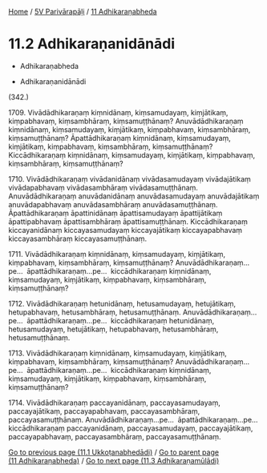
[Home](/) / [5V Parivārapāḷi](../../5V.md) / [11 Adhikaraṇabheda](../11.md)

# 11.2 Adhikaraṇanidānādi

* Adhikaraṇabheda

* Adhikaraṇanidānādi

(342.)

1709\. Vivādādhikaraṇaṃ kiṃnidānaṃ, kiṃsamudayaṃ, kiṃjātikaṃ, kiṃpabhavaṃ, kiṃsambhāraṃ, kiṃsamuṭṭhānaṃ? Anuvādādhikaraṇaṃ kiṃnidānaṃ, kiṃsamudayaṃ, kiṃjātikaṃ, kiṃpabhavaṃ, kiṃsambhāraṃ, kiṃsamuṭṭhānaṃ? Āpattādhikaraṇaṃ kiṃnidānaṃ, kiṃsamudayaṃ, kiṃjātikaṃ, kiṃpabhavaṃ, kiṃsambhāraṃ, kiṃsamuṭṭhānaṃ? Kiccādhikaraṇaṃ kiṃnidānaṃ, kiṃsamudayaṃ, kiṃjātikaṃ, kiṃpabhavaṃ, kiṃsambhāraṃ, kiṃsamuṭṭhānaṃ?

1710\. Vivādādhikaraṇaṃ vivādanidānaṃ vivādasamudayaṃ vivādajātikaṃ vivādapabhavaṃ vivādasambhāraṃ vivādasamuṭṭhānaṃ. Anuvādādhikaraṇaṃ anuvādanidānaṃ anuvādasamudayaṃ anuvādajātikaṃ anuvādapabhavaṃ anuvādasambhāraṃ anuvādasamuṭṭhānaṃ. Āpattādhikaraṇaṃ āpattinidānaṃ āpattisamudayaṃ āpattijātikaṃ āpattipabhavaṃ āpattisambhāraṃ āpattisamuṭṭhānaṃ. Kiccādhikaraṇaṃ kiccayanidānaṃ kiccayasamudayaṃ kiccayajātikaṃ kiccayapabhavaṃ kiccayasambhāraṃ kiccayasamuṭṭhānaṃ.

1711\. Vivādādhikaraṇaṃ kiṃnidānaṃ, kiṃsamudayaṃ, kiṃjātikaṃ, kiṃpabhavaṃ, kiṃsambhāraṃ, kiṃsamuṭṭhānaṃ? Anuvādādhikaraṇaṃ…pe…  āpattādhikaraṇaṃ…pe…  kiccādhikaraṇaṃ kiṃnidānaṃ, kiṃsamudayaṃ, kiṃjātikaṃ, kiṃpabhavaṃ, kiṃsambhāraṃ, kiṃsamuṭṭhānaṃ?

1712\. Vivādādhikaraṇaṃ hetunidānaṃ, hetusamudayaṃ, hetujātikaṃ, hetupabhavaṃ, hetusambhāraṃ, hetusamuṭṭhānaṃ. Anuvādādhikaraṇaṃ…pe…  āpattādhikaraṇaṃ…pe…  kiccādhikaraṇaṃ hetunidānaṃ, hetusamudayaṃ, hetujātikaṃ, hetupabhavaṃ, hetusambhāraṃ, hetusamuṭṭhānaṃ.

1713\. Vivādādhikaraṇaṃ kiṃnidānaṃ, kiṃsamudayaṃ, kiṃjātikaṃ, kiṃpabhavaṃ, kiṃsambhāraṃ, kiṃsamuṭṭhānaṃ? Anuvādādhikaraṇaṃ…pe…  āpattādhikaraṇaṃ…pe…  kiccādhikaraṇaṃ kiṃnidānaṃ, kiṃsamudayaṃ, kiṃjātikaṃ, kiṃpabhavaṃ, kiṃsambhāraṃ, kiṃsamuṭṭhānaṃ?

1714\. Vivādādhikaraṇaṃ paccayanidānaṃ, paccayasamudayaṃ, paccayajātikaṃ, paccayapabhavaṃ, paccayasambhāraṃ, paccayasamuṭṭhānaṃ. Anuvādādhikaraṇaṃ…pe…  āpattādhikaraṇaṃ…pe…  kiccādhikaraṇaṃ paccayanidānaṃ, paccayasamudayaṃ, paccayajātikaṃ, paccayapabhavaṃ, paccayasambhāraṃ, paccayasamuṭṭhānaṃ.

[Go to previous page (11.1 Ukkoṭanabhedādi)](11.1.md) / [Go to parent page (11 Adhikaraṇabheda)](../11.md) / [Go to next page (11.3 Adhikaraṇamūlādi)](11.3.md)



